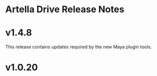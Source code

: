 
# Artella Drive Release Notes

# v1.4.8

This release contains updates required by the new Maya plugin tools.

# v1.0.20


